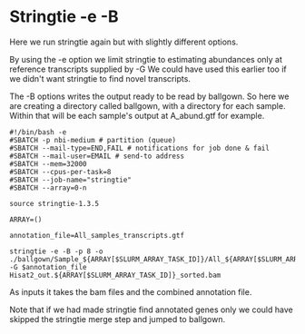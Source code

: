 # Stringtie -e -B

Here we run stringtie again but with slightly different options.

By using the -e option we limit stringtie to estimating abundances only at reference transcripts supplied by -G
We could have used this earlier too if we didn't want stringtie to find novel transcripts.

The -B options writes the output ready to be read by ballgown.
So here we are creating a directory called ballgown, with a directory for each sample.
Within that will be each sample's output at A_abund.gtf for example.

```
#!/bin/bash -e
#SBATCH -p nbi-medium # partition (queue)
#SBATCH --mail-type=END,FAIL # notifications for job done & fail
#SBATCH --mail-user=EMAIL # send-to address
#SBATCH --mem=32000
#SBATCH --cpus-per-task=8
#SBATCH --job-name="stringtie"
#SBATCH --array=0-n

source stringtie-1.3.5

ARRAY=()

annotation_file=All_samples_transcripts.gtf

stringtie -e -B -p 8 -o ./ballgown/Sample_${ARRAY[$SLURM_ARRAY_TASK_ID]}/All_${ARRAY[$SLURM_ARRAY_TASK_ID]}_abund.gtf -G $annotation_file Hisat2_out.${ARRAY[$SLURM_ARRAY_TASK_ID]}_sorted.bam
```

As inputs it takes the bam files and the combined annotation file.

Note that if we had made stringtie find annotated genes only we could have skipped the stringtie merge step and jumped to ballgown.
